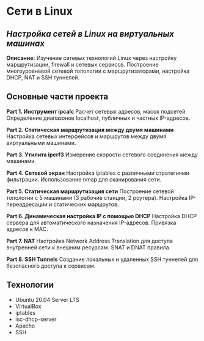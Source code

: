 # Сети в Linux

## _Настройка сетей в Linux на виртуальных машинах_

**Описание:** Изучение сетевых технологий Linux через настройку маршрутизации, firewall и сетевых сервисов. Построение многоуровневой сетевой топологии с маршрутизаторами, настройка DHCP, NAT и SSH туннелей.

## Основные части проекта

**Part 1. Инструмент ipcalc**
Расчет сетевых адресов, масок подсетей. Определение диапазонов localhost, публичных и частных IP-адресов.

**Part 2. Статическая маршрутизация между двумя машинами**
Настройка сетевых интерфейсов и маршрутов между двумя виртуальными машинами.

**Part 3. Утилита iperf3**
Измерение скорости сетевого соединения между машинами.

**Part 4. Сетевой экран**
Настройка iptables с различными стратегиями фильтрации. Использование nmap для сканирования сети.

**Part 5. Статическая маршрутизация сети**
Построение сетевой топологии с 5 машинами (3 рабочие станции, 2 роутера). Настройка IP-переадресации и статических маршрутов.

**Part 6. Динамическая настройка IP с помощью DHCP**
Настройка DHCP сервера для автоматического назначения IP-адресов. Привязка адресов к MAC.

**Part 7. NAT**
Настройка Network Address Translation для доступа внутренней сети к внешним ресурсам. SNAT и DNAT правила.

**Part 8. SSH Tunnels**
Создание локальных и удаленных SSH туннелей для безопасного доступа к сервисам.

## Технологии

- Ubuntu 20.04 Server LTS
- VirtualBox
- iptables
- isc-dhcp-server
- Apache
- SSH